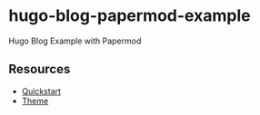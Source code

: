 # hugo-blog-papermod-example
Hugo Blog Example with Papermod

## Resources

- [Quickstart](https://gohugo.io/getting-started/quick-start/)
- [Theme](https://github.com/adityatelange/hugo-PaperMod/wiki/Installation)
